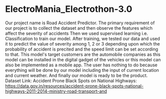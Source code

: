 # ElectroMania_Electrothon-3.0
Our project name is Road Accident Predictor. 
The primary requirement of our project is to collect the dataset and then observe the features which affect the severity of accidents
Then we used supervised learning i.e. Classification to train our model.
After training, we tested our data and used it to predict the value of severity among 1, 2 or 3 depending upon which the probability of accident is precited and 
the speed limit can be set according to that.
This model's target customers are the automobile companies as this model can be installed in the digital gadget of the vehicles or this model can also be implemented as a mobile
app.
The user has nothing to do because everything will be done by our model including the input of current location and current weather.
And finally our model is ready to be the product.
Dataset Link:
Accident Prone Black Spots on National Highways: https://data.gov.in/resources/accident-prone-black-spots-national-highways-2011-2014-ministry-road-transport-and
